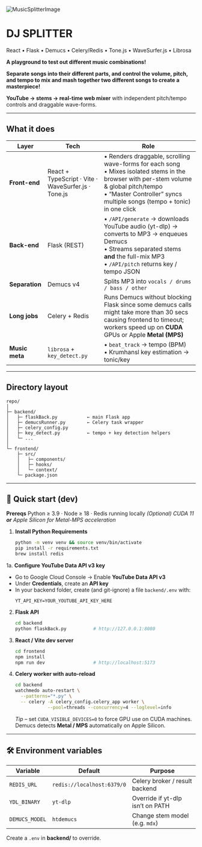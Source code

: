 
![MusicSplitterImage](https://github.com/user-attachments/assets/4913ac65-e6bb-422b-b7c3-38f3de24c46d)

# DJ SPLITTER

React • Flask • Demucs • Celery/Redis • Tone.js • WaveSurfer.js • Librosa

**A playground to test out different music combinations!**

**Separate songs into their different parts, and control the volume, pitch, and tempo to mix and mash together two different songs to create a masterpiece!**

**YouTube → stems → real-time web mixer** with independent pitch/tempo controls and draggable wave-forms.

---

##  What it does

| Layer          | Tech                                                | Role                                                                                                                                                                                                                  |
| -------------- | --------------------------------------------------- | --------------------------------------------------------------------------------------------------------------------------------------------------------------------------------------------------------------------- |
| **Front-end**  | React + TypeScript · Vite · WaveSurfer.js · Tone.js | • Renders draggable, scrolling wave-forms for each song<br>• Mixes isolated stems in the browser with per-stem volume & global pitch/tempo<br>• “Master Controller” syncs multiple songs (tempo + tonic) in one click |
| **Back-end**   | Flask (REST)                                        | • `/API/generate` → downloads YouTube audio (yt-dlp) → converts to MP3 → enqueues Demucs<br>• Streams separated stems **and** the full-mix MP3<br>• `/API/pitch` returns key / tempo JSON                             |
| **Separation** | Demucs v4                                           | Splits MP3 into `vocals / drums / bass / other`                                                                                                                                                                       |
| **Long jobs**  | Celery + Redis                                      | Runs Demucs without blocking Flask since some demucs calls might take more than 30 secs causing frontend to timeout; workers speed up on **CUDA** GPUs or Apple **Metal (MPS)**                                                                                                                        |
| **Music meta** | `librosa` + `key_detect.py`                         | • `beat_track` → tempo (BPM)<br>• Krumhansl key estimation → tonic/key                                                                                                                                                |

---

##  Directory layout

```
repo/
│
├─ backend/
│   ├─ flaskBack.py           ← main Flask app
│   ├─ demucsRunner.py        ← Celery task wrapper
│   ├─ celery_config.py
│   ├─ key_detect.py          ← tempo + key detection helpers
│   └─ ...
│
└─ frontend/
    ├─ src/
    │   ├─ components/
    │   ├─ hooks/
    │   └─ context/
    └─ package.json
```

---

## 🚀 Quick start (dev)





**Prereqs**  Python ≥ 3.9 · Node ≥ 18 · Redis running locally
*(Optional) CUDA 11 **or** Apple Silicon for Metal-MPS acceleration*

1. **Install Python Requirements**

   ```bash
   python -m venv venv && source venv/bin/activate
   pip install -r requirements.txt
   brew install redis      
   ```
1a. **Configure YouTube Data API v3 key**  
   - Go to Google Cloud Console → Enable **YouTube Data API v3**  
   - Under **Credentials**, create an **API key**  
   - In your backend folder, create (and git-ignore) a file `backend/.env` with:
     ```env
     YT_API_KEY=YOUR_YOUTUBE_API_KEY_HERE
     ```


2. **Flask API**

   ```bash
   cd backend
   python flaskBack.py          # http://127.0.0.1:8080
   ```

3. **React / Vite dev server**

   ```bash
   cd frontend
   npm install
   npm run dev                  # http://localhost:5173
   ```

4. **Celery worker with auto-reload**

   ```bash
   cd backend
   watchmedo auto-restart \
     --patterns="*.py" \
     -- celery -A celery_config.celery_app worker \
               --pool=threads --concurrency=4 --loglevel=info
   ```

   *Tip –* set `CUDA_VISIBLE_DEVICES=0` to force GPU use on CUDA machines.
   Demucs detects **Metal / MPS** automatically on Apple Silicon.

---

## 🛠 Environment variables

| Variable       | Default                    | Purpose                          |
| -------------- | -------------------------- | -------------------------------- |
| `REDIS_URL`    | `redis://localhost:6379/0` | Celery broker / result backend   |
| `YDL_BINARY`   | `yt-dlp`                   | Override if yt-dlp isn’t on PATH |
| `DEMUCS_MODEL` | `htdemucs`                 | Change stem model (e.g. `mdx`)   |

Create a `.env` in **backend/** to override.




